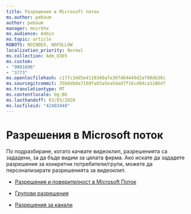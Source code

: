 ```yaml
---
title: Разрешения в Microsoft поток
ms.author: pebaum
author: pebaum
manager: mnirkhe
ms.audience: Admin
ms.topic: article
ROBOTS: NOINDEX, NOFOLLOW
localization_priority: Normal
ms.collection: Adm_O365
ms.custom:
- "9001696"
- "3773"
ms.openlocfilehash: c1ffc34d5e4110349afe387d64449d2af08db30c
ms.sourcegitcommit: 35b6db0a7160fa03a5ea54ad7f16cd84ca3186df
ms.translationtype: MT
ms.contentlocale: bg-BG
ms.lasthandoff: 03/03/2020
ms.locfileid: "42403448"
---
```

# <a name="permissions-in-microsoft-stream"></a>Разрешения в Microsoft поток

По подразбиране, когато качвате видеоклип, разрешенията са зададени, за да бъде видим за цялата фирма. Ако искате да зададете разрешения за конкретни потребители/групи, можете да персонализирате разрешенията за видеоклип.

- [Разрешения и поверителност в Microsoft Поток](https://docs.microsoft.com/stream/portal-permissions)

- [Групови разрешения](https://docs.microsoft.com/stream/portal-permissions#group-permissions)

- [Разрешения за канали](https://docs.microsoft.com/stream/portal-permissions#channel-permissions)